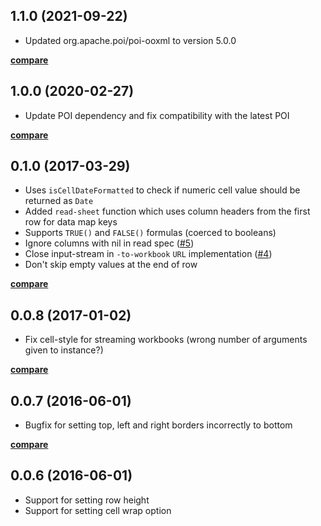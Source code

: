 ## 1.1.0 (2021-09-22)

- Updated org.apache.poi/poi-ooxml to version 5.0.0

**[compare](https://github.com/metosin/loiste/compare/1.0.0...1.1.0)**

## 1.0.0 (2020-02-27)

- Update POI dependency and fix compatibility with the latest POI

**[compare](https://github.com/metosin/loiste/compare/0.1.0...1.0.0)**

## 0.1.0 (2017-03-29)

- Uses `isCellDateFormatted` to check if numeric cell value should be
returned as `Date`
- Added `read-sheet` function which uses column headers from the first row
for data map keys
- Supports `TRUE()` and `FALSE()` formulas (coerced to booleans)
- Ignore columns with nil in read spec ([#5](https://github.com/metosin/loiste/issues/5))
- Close input-stream in `-to-workbook` `URL` implementation ([#4](https://github.com/metosin/loiste/issues/4))
- Don't skip empty values at the end of row

**[compare](https://github.com/metosin/loiste/compare/0.0.8...0.1.0)**

## 0.0.8 (2017-01-02)

- Fix cell-style for streaming workbooks (wrong number of arguments given to instance?)

**[compare](https://github.com/metosin/loiste/compare/0.0.7...0.0.8)**

## 0.0.7 (2016-06-01)

- Bugfix for setting top, left and right borders incorrectly to bottom

**[compare](https://github.com/metosin/loiste/compare/0.0.6...0.0.7)**

## 0.0.6 (2016-06-01)

- Support for setting row height
- Support for setting cell wrap option
